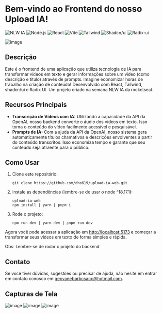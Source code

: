 # Bem-vindo ao Frontend do nosso Upload IA!

![NLW IA](https://img.shields.io/badge/NLW%20IA-Rocketseat-8257e5)
![Node.js](https://img.shields.io/badge/Node.js-18.17.1-green)
![React](https://img.shields.io/badge/React-18.2.0-blue)
![Vite](https://img.shields.io/badge/Vite-4.4.5-yellow)
![Tailwind](https://img.shields.io/badge/Tailwind-lightgrey)
![Shadcn/ui](https://img.shields.io/badge/Shadcn/ui-red)
![Radix-ui](https://img.shields.io/badge/Radix/ui-purple)

![image](https://github.com/dho619/upload-ia-web/assets/30576013/d2f83cde-d659-4807-94f3-f38f1855aa8b)

## Descrição

Este é o frontend de uma aplicação que utiliza tecnologia de IA para transformar vídeos em texto e gerar informações sobre um vídeo (como descrição e título) através de prompts. Imagine economizar horas de trabalho na criação de conteúdo! Desenvolvido com React, Tailwind, shadcn/ui e Radix UI. Um projeto criado na semana NLW IA da rocketseat.

## Recursos Principais

- **Transcrição de Vídeos com IA:** Utilizando a capacidade da API da OpenAI, nosso backend converte o áudio dos vídeos em texto. Isso torna o conteúdo do vídeo facilmente acessível e pesquisável.
- **Prompts de IA:** Com a ajuda da API da OpenAI, nosso sistema gera automaticamente títulos chamativos e descrições envolventes a partir do conteúdo transcritos. Isso economiza tempo e garante que seu conteúdo seja atraente para o público.

## Como Usar

1. Clone este repositório:

   ```shell
   git clone https://github.com/dho619/upload-ia-web.git
   ```

2. Instale as dependências (lembre-se de usar o node ^18.17.1):

   ```shell
   upload-ia-web
   npm install | yarn | pnpm i
   ```

3. Rode o projeto:

   ```shell
   npm run dev | yarn dev | pnpm run dev
   ```

Agora você pode acessar a aplicação em [http://localhost:5173](http://localhost:5173) e começar a transformar seus vídeos em texto de forma simples e rápida.

Obs: Lembre-se de rodar o projeto do backend

## Contato

Se você tiver dúvidas, sugestões ou precisar de ajuda, não hesite em entrar em contato conosco em [geovanebarbosacc@hotmail.com](mailto:geovanebarbosacc@hotmail.com).

## Capturas de Tela

![image](https://github.com/dho619/upload-ia-web/assets/30576013/02809b61-01b7-4c38-896e-335054c05967)
![image](https://github.com/dho619/upload-ia-web/assets/30576013/3b4542b7-6d7d-41f6-a288-49ebb405d925)
![image](https://github.com/dho619/upload-ia-web/assets/30576013/f271ac8d-b569-4313-a8bc-4f8f4b14c6d2)
